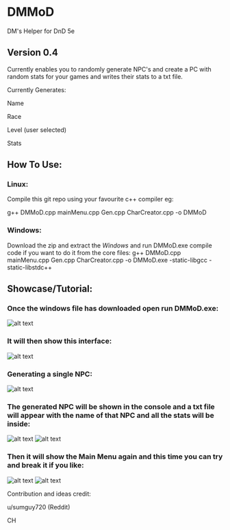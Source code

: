 # DMMoD
DM's Helper for DnD 5e

## Version 0.4

Currently enables you to randomly generate NPC's and create a PC with random stats for your games and writes their stats to a txt file.

Currently Generates:

Name

Race

Level (user selected) 

Stats

## How To Use:
### **Linux:**

Compile this git repo using your favourite c++ compiler eg: 

g++ DMMoD.cpp mainMenu.cpp Gen.cpp CharCreator.cpp -o DMMoD

### **Windows:**

Download the zip and extract the *Windows* and run DMMoD.exe
compile code if you want to do it from the core files:
g++ DMMoD.cpp mainMenu.cpp Gen.cpp CharCreator.cpp -o DMMoD.exe -static-libgcc -static-libstdc++
## Showcase/Tutorial:
### Once the windows file has downloaded open run DMMoD.exe:
![alt text](https://i.imgur.com/VGFzlbI.png "1")
### It will then show this interface:
![alt text](https://i.imgur.com/L2g5d1u.png"2")
### Generating a single NPC: 
![alt text](https://i.imgur.com/h3Ityiz.png"3")
### The generated NPC will be shown in the console and a txt file will appear with the name of that NPC and all the stats will be inside:
![alt text](https://i.imgur.com/u5QpxJe.png"4")
![alt text](https://i.imgur.com/ts14vf4.png1"5")
### Then it will show the Main Menu again and this time you can try and break it if you like:
![alt text](https://i.imgur.com/vxf0Mad.png"7")
![alt text](https://i.imgur.com/Sv1iRst.png"8")


Contribution and ideas credit:

u/sumguy720 (Reddit)

CH
